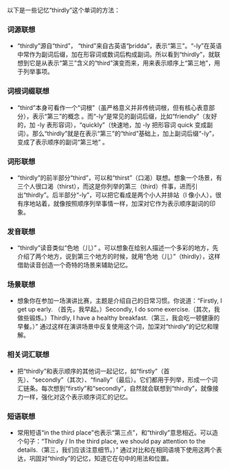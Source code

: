 以下是一些记忆“thirdly”这个单词的方法：

### 词源联想
 - “thirdly”源自“third”， “third”来自古英语“þridda”，表示“第三”。“-ly”在英语中常作为副词后缀，加在形容词或数词后构成副词。所以看到“thirdly”，就联想到它是从表示“第三”含义的“third”演变而来，用来表示顺序上“第三地”，用于列举事项。 

### 词根词缀联想
 - “third”本身可看作一个“词根”（虽严格意义并非传统词根，但有核心表意部分），表示“第三”的概念 。而“-ly”是常见的副词后缀，比如“friendly”（友好的，加 -ly 表形容词），“quickly”（快速地，加 -ly 把形容词 quick 变成副词）。那么“thirdly”就是在表示“第三”的“third”基础上，加上副词后缀“-ly”，变成了表示顺序的副词“第三地” 。 

### 词形联想
 - “thirdly”的前半部分“third”，可以和“thirst”（口渴）联想。想象一个场景，有三个人很口渴（thirst），而这是你列举的第三（third）件事，进而引出“thirdly”。后半部分“-ly”，可以把它看成是两个小人并排站（l 像小人），很有序地站着，就像按照顺序列举事情一样，加深对它作为表示顺序副词的印象。 

### 发音联想
 - “thirdly”读音类似“色地（儿）” 。可以想象在给别人描述一个多彩的地方，先介绍了两个地方，说到第三个地方的时候，就用“色地（儿）”（thirdly），这样借助读音创造一个奇特的场景来辅助记忆。 

### 场景联想
 - 想象你在参加一场演讲比赛，主题是介绍自己的日常习惯。你说道：“Firstly, I get up early. （首先，我早起。）Secondly, I do some exercise.（其次，我做些锻炼。）Thirdly, I have a healthy breakfast.（第三，我会吃一顿健康的早餐。）” 通过这样在演讲场景中反复使用这个词，加深对“thirdly”的记忆和理解。 

### 相关词汇联想
 - 把“thirdly”和表示顺序的其他词一起记忆，如“firstly”（首先）、“secondly”（其次）、“finally”（最后）。它们都用于列举，形成一个词汇链条。每次想到“firstly”和“secondly”，自然就会联想到“thirdly”，就像接力一样，强化对这个表示顺序词汇的记忆。 

### 短语联想
 - 常用短语“in the third place”也表示“第三点”，和“thirdly”意思相近。可以造个句子：“Thirdly / In the third place, we should pay attention to the details.（第三，我们应该注意细节。）” 通过对比和在相同语境下使用这两个表达，巩固对“thirdly”的记忆，知道它在句中的用法和位置。 